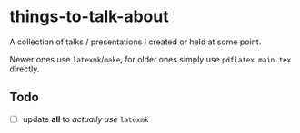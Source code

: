 # things-to-talk-about
A collection of talks / presentations I created or held at some point.

Newer ones use `latexmk`/`make`, for older ones simply use `pdflatex main.tex` directly.

## Todo
- [ ] update **all** to _actually use_ `latexmk`
